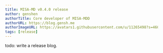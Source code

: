 ```yaml
---
title: MISA-MD v0.4.0 release
author: genshen
authorTitle: Core developer of MISA-MDD
authorURL: https://blog.gensh.me
authorImageURL: https://avatars1.githubusercontent.com/u/11265498?s=460&u=5c21eab5d5ff1a3073ad8a54b3ced9f52a8f5c3e&v=4
tags: [release]
---
```


<!--truncate-->
todo: write a release blog.
